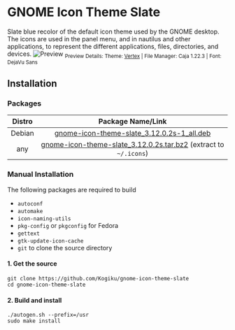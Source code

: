 # GNOME Icon Theme Slate
Slate blue recolor of the default icon theme used by the GNOME desktop. The icons are used in the panel menu, and in nautilus and other applications, to represent the different applications, files, directories, and devices.
![Preview](https://raw.githubusercontent.com/Kogiku/gnome-icon-theme-slate/master/preview.png)
<sub>Preview Details: Theme: [Vertex](https://github.com/oberon-manjaro/vertex-theme) | File Manager: Caja 1.22.3 | Font: DejaVu Sans</sub>
## Installation
### Packages
|Distro|Package Name/Link|
|:----:|:----:|
| Debian | [gnome-icon-theme-slate_3.12.0.2s-1_all.deb](https://github.com/Kogiku/gnome-icon-theme-slate/releases/download/3.12.0.2s/gnome-icon-theme-slate_3.12.0.2s-1_all.deb) |
| any | [gnome-icon-theme-slate_3.12.0.2s.tar.bz2](https://github.com/Kogiku/gnome-icon-theme-slate/releases/download/3.12.0.2s/gnome-icon-theme-slate_3.12.0.2s.tar.bz2) (extract to `~/.icons`)|
### Manual Installation
The following packages are required to build
* `autoconf`
* `automake`
* `icon-naming-utils`
* `pkg-config` or `pkgconfig` for Fedora
* `gettext`
* `gtk-update-icon-cache`
* `git` to clone the source directory
#### 1. Get the source
```
git clone https://github.com/Kogiku/gnome-icon-theme-slate
cd gnome-icon-theme-slate
```
#### 2. Build and install
```
./autogen.sh --prefix=/usr
sudo make install
```
